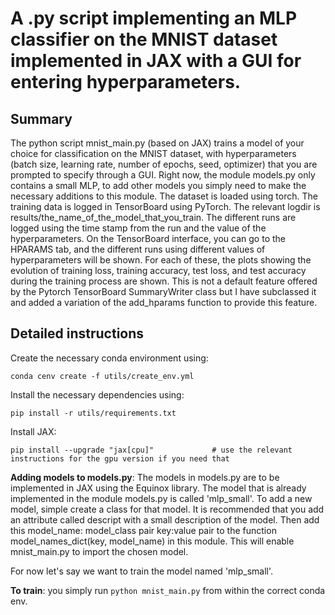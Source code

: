 # A .py script implementing an MLP classifier on the MNIST dataset implemented in JAX with a GUI for entering hyperparameters.

## Summary

The python script mnist_main.py (based on JAX) trains a model of your choice for classification on the MNIST dataset, with hyperparameters (batch size, learning rate, number of epochs, seed, optimizer) that you are prompted to specify through 
a GUI. Right now, the module models.py only contains a small MLP, to add other models you simply need to make the necessary additions to this module. The dataset is loaded using torch. The training data is logged in TensorBoard using PyTorch.
The relevant logdir is results/the_name_of_the_model_that_you_train. The different runs are logged using the time stamp from the run and the value of the hyperparameters. On the TensorBoard interface, you can go to the HPARAMS tab, and the 
different runs using different values of hyperparameters will be shown. For each of these, the plots showing the evolution of training loss, training accuracy, test loss, and test accuracy during the training process are shown. This is not 
a default feature offered by the Pytorch TensorBoard SummaryWriter class but I have subclassed it and added a variation of the add_hparams function to provide this feature. 

## Detailed instructions

Create the necessary conda environment using:
```
conda cenv create -f utils/create_env.yml
```
Install the necessary dependencies using:
```
pip install -r utils/requirements.txt
```
Install JAX:
```
pip install --upgrade "jax[cpu]"             # use the relevant instructions for the gpu version if you need that
```
**Adding models to models.py**: The models in models.py are to be implemented in JAX using the Equinox library. The model that is already implemented in the module models.py is called 'mlp_small'. To add a new model, simple create a class for that model. It is recommended that you add an attribute called descript with a 
small description of the model. Then add this model_name: model_class pair key:value pair to the function model_names_dict(key, model_name) in this module. This will enable mnist_main.py to import the chosen model. 

For now let's say we want to train the model named 'mlp_small'.

**To train**: you simply run `python mnist_main.py` from within the correct conda env. 
